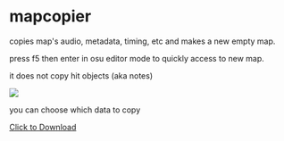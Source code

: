 # mapcopier
copies map's audio, metadata, timing, etc and makes a new empty map.

press f5 then enter in osu editor mode to quickly access to new map.

it does not copy hit objects (aka notes)

![](https://cdn.discordapp.com/attachments/712585497280512014/1120037759927717979/image.png)

you can choose which data to copy

[Click to Download](https://ssapgosu.s-ul.eu/6O4o7KVz)
